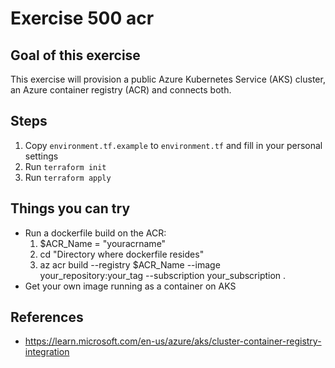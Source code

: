# Exercise 500 acr
## Goal of this exercise
This exercise will provision a public Azure Kubernetes Service (AKS) cluster, an Azure container registry (ACR) and connects both.

## Steps
1. Copy `environment.tf.example` to `environment.tf` and fill in your personal settings
2. Run `terraform init`
3. Run `terraform apply`

## Things you can try
* Run a dockerfile build on the ACR:
    1. $ACR_Name = "youracrname"
    2. cd "Directory where dockerfile resides"
    3. az acr build --registry $ACR_Name --image your_repository:your_tag --subscription your_subscription .
* Get your own image running as a container on AKS

## References
* https://learn.microsoft.com/en-us/azure/aks/cluster-container-registry-integration